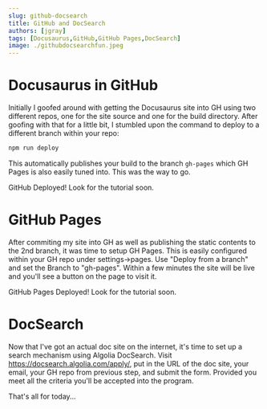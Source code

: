 ```yaml
---
slug: github-docsearch
title: GitHub and DocSearch
authors: [jgray]
tags: [Docusaurus,GitHub,GitHub Pages,DocSearch]
image: ./githubdocsearchfun.jpeg
---
```


# Docusaurus in GitHub
Initially I goofed around with getting the Docusaurus site into GH using two different repos, one for the site source and one for the build directory. After goofing with that for a little bit, I stumbled upon the command to deploy to a different branch within your repo:

```bash
npm run deploy
```

This automatically publishes your build to the branch <code>gh-pages</code> which GH Pages is also easily tuned into. This was the way to go.

<!--truncate-->

GitHub Deployed! Look for the tutorial soon.

# GitHub Pages
After commiting my site into GH as well as publishing the static contents to the 2nd branch, it was time to setup GH Pages. This is easily configured within your GH repo under settings->pages. Use "Deploy from a branch" and set the Branch to "gh-pages". Within a few minutes the site will be live and you'll see a button on the page to visit it.

GitHub Pages Deployed! Look for the tutorial soon.

# DocSearch
Now that I've got an actual doc site on the internet, it's time to set up a search mechanism using Algolia DocSearch. Visit https://docsearch.algolia.com/apply/, put in the URL of the doc site, your email, your GH repo from previous step, and submit the form. Provided you meet all the criteria you'll be accepted into the program.


That's all for today...
